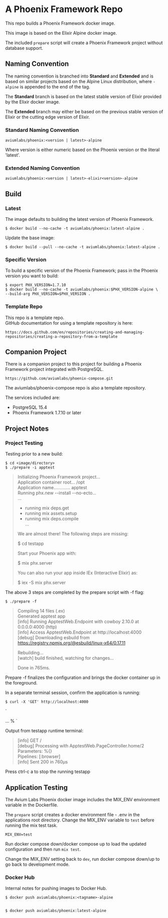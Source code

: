 # A Phoenix Framework Repo


This repo builds a Phoenix Framework docker image. 

This image is based on the Elixir Alpine docker image.   

The included `prepare` script will 
create a Phoenix Framework project without database support.   


## Naming Convention


The naming convention is branched into **Standard** and **Extended** and is 
based on similar projects based on the Alpine Linux distribution, where 
`-alpine` is appended to the end of the tag.  


The **Standard** branch is based on the latest stable version of Elixir 
provided by the Elixir docker image.   

The **Extended** branch may either be based on the previous stable 
version of Elixir or the cutting edge version of Elixir.   


### Standard Naming Convention


    aviumlabs/phoenix:<version | latest>-alpine


Where version is either numeric based on the Phoenix version or the literal 
'latest'.  


### Extended Naming Convention


    aviumlabs/phoenix:<version | latest>-elixir<version>-alpine


## Build


### Latest


The image defaults to building the latest version of Phoenix Framework.   

    $ docker build --no-cache -t aviumlabs/phoenix:latest-alpine .


Update the base image:

    $ docker build --pull --no-cache -t aviumlabs/phoenix:latest-alpine .

 
### Specific Version


To build a specific version of the Phoenix Framework; pass in the Phoenix 
version you want to build:   


    $ export PHX_VERSION=1.7.10
    $ docker build --no-cache -t aviumlabs/phoenix:$PHX_VERSION-alpine \ 
    --build-arg PHX_VERSION=$PHX_VERSION .


### Template Repo


This repo is a template repo.  
GitHub documentation for using a template repository is here:  


    https://docs.github.com/en/repositories/creating-and-managing-repositories/creating-a-repository-from-a-template



## Companion Project


There is a companion project to this project for building a Phoenix Framework 
project integrated with PostgreSQL.  


    https://github.com/aviumlabs/phoenix-compose.git


The aviumlabs/phoenix-compose repo is also a template repository.   


The services included are:  
- PostgreSQL 15.4  
- Phoenix Framework 1.7.10 or later  


## Project Notes


### Project Testing


Testing prior to a new build:  

    $ cd <image/directory>
    $ ./prepare -i apptest

>
> Initializing Phoenix Framework project...  
> Application container root... /opt  
> Application name............. apptest  
> Running phx.new --install --no-ecto...  
> ...  
> * running mix deps.get  
> * running mix assets.setup  
> * running mix deps.compile  
> ...  
>  
> We are almost there! The following steps are missing:  
>  
>    $ cd testapp  
>  
> Start your Phoenix app with:  
>  
>    $ mix phx.server  
>  
> You can also run your app inside IEx (Interactive Elixir) as:  
>  
>    $ iex -S mix phx.server  
>


The above 3 steps are completed by the prepare script with -f flag:  


    $ ./prepare -f


>
> Compiling 14 files (.ex)  
> Generated apptest app  
> [info] Running ApptestWeb.Endpoint with cowboy 2.10.0 at 0.0.0.0:4000 (http)  
> [info] Access ApptestWeb.Endpoint at http://localhost:4000  
> [debug] Downloading esbuild from https://registry.npmjs.org/@esbuild/linux-x64/0.17.11  
>
> Rebuilding...  
> [watch] build finished, watching for changes...  
> 
> Done in 765ms.  
>


Prepare -f finalizes the configuration and brings the docker container up in 
the foreground.  


In a separate terminal session, confirm the application is running:  

    $ curl -X 'GET' http://localhost:4000

  
`
<!-- <ApptestWeb.Layouts.root> lib/apptest_web/components/layouts/root.html.heex:1 --><!DOCTYPE html>  
<html lang="en" class="[scrollbar-gutter:stable]">  
<head>  
<meta charset="utf-8">  
<meta name="viewport" content="width=device-width, initial-scale=1">  
<meta name="csrf-token" content="LT8sMxZVDDJOXDckWgEJOBsaCTF2cj5ffIYfA2CfziVuc2qTpnMp45w-">  
<title data-suffix=" · Phoenix Framework">  
Apptest  
· Phoenix Framework</title><!-- </Phoenix.Component.live_title> -->  
<link phx-track-static rel="stylesheet" href="/assets/app.css">  
<script defer phx-track-static type="text/javascript" src="/assets/app.js">  
</script>  
</head>  
<body class="bg-white antialiased">  
...  
<iframe hidden height="0" width="0" src="/phoenix/live_reload/frame"></iframe></body>  
</html><!-- </ApptestWeb.Layouts.root> -->%  
`  


Output from testapp runtime terminal:  

>
> [info] GET /  
> [debug] Processing with ApptestWeb.PageController.home/2  
>  Parameters: %{}  
>  Pipelines: [:browser]  
> [info] Sent 200 in 760µs  
>

Press ctrl-c a to stop the running testapp  


## Application Testing


The Avium Labs Phoenix docker image includes the MIX\_ENV environment variable 
in the Dockerfile.   

The `prepare` script creates a docker environment file - .env in the  
applications root directory. Change the MIX\_ENV variable to `test` before  
running the mix test task.   

`MIX_ENV=test`  

Run docker compose down/docker compose up to load the updated configuration and 
then run `mix test`.   

Change the MIX\_ENV setting back to `dev`, run docker compose down/up to go back 
to development mode.   


### Docker Hub


Internal notes for pushing images to Docker Hub.  

    $ docker push aviumlabs/phoenix:<tagname>-alpine  

 
    $ docker push aviumlabs/phoenix:latest-alpine  
